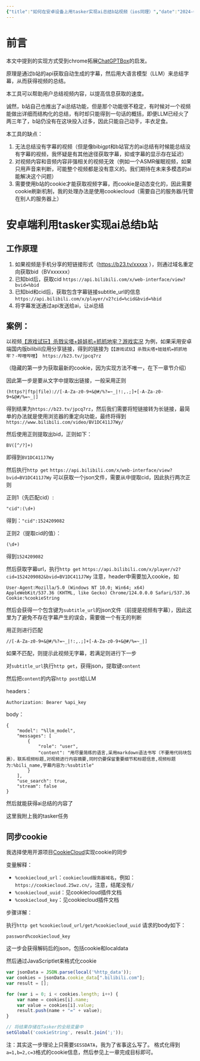 ```yaml
---
{"title":"如何在安卓设备上用tasker实现ai总结b站视频（ios同理）","date":"2024-05-11","lastmod":"2024-12-23","creation date":"2024-05-11 13:15","modification date":"星期一 2024 十二月23日 21:32:31","categories":["android"],"tags":["LLM","ChatGPT","ai"],"alases":null,"dg-publish":true,"created":"2025-04-17T18:43","updated":"2025-04-17T18:43","permalink":"/105-极客/安卓/如何在安卓设备上用tasker实现ai总结b站视频（ios同理）/","dgPassFrontmatter":true,"noteIcon":""}
---
```



# 前言 



本文中提到的实现方式受到chrome拓展[ChatGPTBox](https://chromewebstore.google.com/detail/chatgptbox/eobbhoofkanlmddnplfhnmkfbnlhpbbo)的启发。

原理是通过b站的api获取自动生成的字幕，然后用大语言模型（LLM）来总结字幕，从而获得视频的总结。

本工具可以帮助用户总结视频内容，以提高信息获取的速度。

诚然，b站自己也推出了ai总结功能，但是那个功能很不稳定，有时候对一个视频能做出详细而结构化的总结，有时却只能得到一句话的概括，即便LLM已经火了两三年了，b站仍没有在这块投入过多，因此只能自己动手，丰衣足食。


本工具的缺点：
1. 无法总结没有字幕的视频（但是像bibigpt和b站官方的ai总结有时候能总结没有字幕的视频，我怀疑是有其他途径获取字幕，抑或字幕的显示存在延迟）
2. 对视频内容和音频内容非强相关的视频无效（例如一个ASMR催眠视频，如果只用声音来判断，可能整个视频都是没有意义的。我们期待在未来多模态的ai能解决这个问题）
3. 需要使用b站的cookie才能获取视频字幕，而cookie是动态变化的，因此需要cookie刷新机制，我的处理办法是使用cookiecloud（需要自己的服务器/托管在别人的服务器上）

# 安卓端利用tasker实现ai总结b站

## 工作原理

1. 如果视频是手机分享的短链接形式（https://b23.tv/xxxxx ），则通过域名重定向获取bid（BVxxxxxx）
2. 已知bid后，获取cid `https://api.bilibili.com/x/web-interface/view?bvid=%bid`
3. 已知bid和cid后，获取包含字幕链接subtitle_url的信息`https://api.bilibili.com/x/player/v2?cid=%cid&bvid=%bid`
4. 将字幕发送通过api发送给ai，让ai总结


## 案例：

以视频[【游戏试玩】杀戮尖塔+娃娃机=抓抓地牢？游戏实况](https://www.bilibili.com/video/BV1DC411J7Wy/) 为例，如果采用安卓端国内版bilibili应用分享链接，得到的链接为`【【游戏试玩】杀戮尖塔+娃娃机=抓抓地牢？-哔哩哔哩】 https://b23.tv/jpcq7rz`

（隐藏的第一步为获取最新的cookie，因为实现方法不唯一，在下一章节介绍）

因此第一步是要从文字中提取出链接，一般采用正则 

```
(https?|ftp|file)://[-A-Za-z0-9+&@#/%?=~_|!:,.;]+[-A-Za-z0-9+&@#/%=~_|]
```

得到结果为`https://b23.tv/jpcq7rz`，然后我们需要将短链接转为长链接，最简单的办法就是使用浏览器的重定向功能，最终将得到`https://www.bilibili.com/video/BV1DC411J7Wy/`

然后使用正则提取出bid，正则如下：
```
BV([^/?]+)
```
即得到`BV1DC411J7Wy`

然后执行`http get`  `https://api.bilibili.com/x/web-interface/view?bvid=BV1DC411J7Wy` 可以获取一个json文件，需要从中提取cid，因此执行两次正则 

正则1（先匹配cid）:
```
"cid":(\d+)
```
得到：`"cid":1524209082`

正则2（提取cid的值）：
```
(\d+)
```
得到`1524209082`

然后获取字幕url，执行`http get` `https://api.bilibili.com/x/player/v2?cid=1524209082&bvid=BV1DC411J7Wy`
注意，header中需要加入cookie，如 
```headers
User-Agent:Mozilla/5.0 (Windows NT 10.0; Win64; x64) AppleWebKit/537.36 (KHTML, like Gecko) Chrome/124.0.0.0 Safari/537.36
Cookie:%cookieString
```
然后会获得一个包含键为`subtitle_url`的json文件（前提是视频有字幕），因此这里为了避免不存在字幕产生的误会，需要做一个有无的判断 

用正则进行匹配 
```
//[-A-Za-z0-9+&@#/%?=~_|!:,.;]+[-A-Za-z0-9+&@#/%=~_|]
```
如果不匹配，则提示此视频无字幕，若满足则进行下一步 

对`subtitle_url`执行`http get`，获得json，提取键`content`

然后把`content`的内容`http post`给LLM 

headers：
```headers
Authorization: Bearer %api_key
```

body：
```
{
    "model": "%llm_model",
    "messages": [
        {
            "role": "user",
            "content": "用尽量简练的语言,采用markdown语法书写（不要用代码块包裹），联系视频标题,对视频进行内容摘要,同时仍要保留重要细节和标题信息,视频标题为:%bili_name,字幕内容为:%subtitle"
        }
    ],
    "use_search": true,
    "stream": false
}
```

然后就能获得ai总结的内容了

这里我附上我的tasker任务


## 同步cookie

我选择使用开源项目[CookieCloud](https://github.com/easychen/CookieCloud)实现cookie的同步 

变量解释：
- `%cookiecloud_url`：`cookiecloud服务器域名`，例如：`https://cookiecloud.25wz.cn/`，注意，结尾没有`/`
- `%cookiecloud_uuid`：见cookiecloud插件文档
- `%cookiecloud_key`：见cookiecloud插件文档 

步骤详解：

执行`http get` `%cookiecloud_url/get/%cookiecloud_uuid`
请求的body如下：
```
password%cookiecloud_key
```
这一步会获得解码后的json，包括cookie和localdata 

然后通过JavaScriptlet来格式化cookie 
```JavaScript
var jsonData = JSON.parse(local('%http_data'));
var cookies = jsonData.cookie_data[".bilibili.com"];
var result = [];

for (var i = 0; i < cookies.length; i++) {
    var name = cookies[i].name;
    var value = cookies[i].value;
    result.push(name + "=" + value);
}

// 将结果存储在Tasker的全局变量中
setGlobal('cookieString', result.join(';'));
```

注：其实这一步理论上只需要`SESSDATA`，我为了省事这么写了。
格式化得到`a=1,b=2,c=3`格式的cookie信息，然后参见上一章完成目标即可。

